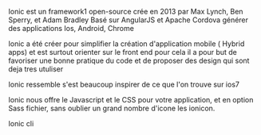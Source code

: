 Ionic est un framework1 open-source crée en 2013 par Max Lynch, Ben Sperry, et Adam Bradley
Basé sur AngularJS et Apache Cordova
générer des applications Ios, Android, Chrome

Ionic a été créer pour simplifier la création d'application mobile ( Hybrid apps) et est surtout orienter sur le front end
pour cela il a pour but de favoriser une bonne  pratique du code et de proposer des design qui sont deja tres utuliser

Ionic ressemble s'est beaucoup inspirer de ce que l'on trouve sur ios7

Ionic nous offre le  Javascript et le  CSS pour votre application, et en option Sass fichier, 
sans oublier un grand nombre d'icone les ionicon. 

Ionic cli 

